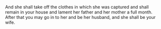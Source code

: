 And she shall take off the clothes in which she was captured and shall remain in your house and lament her father and her mother a full month. After that you may go in to her and be her husband, and she shall be your wife.

